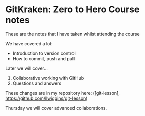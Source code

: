 # GitKraken: Zero to Hero Course notes

These are the notes that I have taken whilst attending the course

We have covered a lot:

+ Introduction to version control
+ How to commit, push and pull

Later we will cover...

1. Collaborative working with GitHub
2. Questions and answers

These changes are in my repository here: ([git-lesson], https://github.com/llwiggins/git-lesson)

Thursday we will cover advanced collaborations.